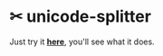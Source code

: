 # ✂ unicode-splitter

Just try it [**here**](https://bkis.github.io/unicode-splitter), you'll see what it does.